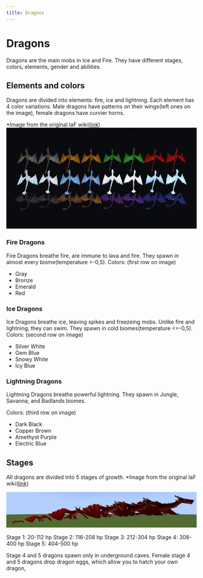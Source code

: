 ```yaml
---
title: Dragons
---
```


# Dragons

Dragons are the main mobs in Ice and Fire.
They have different stages, colors, elements, gender and abilities.

## Elements and colors
Dragons are divided into elements: fire, ice and lightning. Each element has 4 color variations. Male dragons have patterns on their wings(left ones on the image), female dragons have curvier horns.

*Image from the original IaF wiki([link](https://ice-and-fire-mod.fandom.com/wiki/File:All_dragon_colors.png))
![Colors](./imgs/All_dragon_colors.webp "Colors")

### Fire Dragons
Fire Dragons breathe fire, are immune to lava and fire. They spawn in almost every biome(temperature >-0,5).
Colors: (first row on image)
* Gray
* Bronze
* Emerald
* Red

### Ice Dragons
Ice Dragons breathe ice, leaving spikes and freezeing mobs. Unlike fire and lightning, they can swim. They spawn in cold biomes(temperature <=-0,5).
Colors: (second row on image)
* Silver White
* Gem Blue
* Snowy White
* Icy Blue

### Lightning Dragons
Lightning Dragons breathe powerful lightning. They spawn in Jungle, Savanna, and Badlands biomes.

Colors: (third row on image)
* Dark Black
* Copper Brown
* Amethyst Purple
* Electric Blue

## Stages
All dragons are divided into 5 stages of growth. 
*Image from the original IaF wiki([link](https://static.wikia.nocookie.net/ice-and-fire-mod/images/6/69/2025-07-03_22.28.34.png/revision/latest?cb=20250704015507))

![Stages](./imgs/Stages.webp "Stages")

Stage 1: 20-112 hp
Stage 2: 116-208 hp
Stage 3: 212-304 hp
Stage 4: 308-400 hp
Stage 5: 404-500 hp

Stage 4 and 5 dragons spawn only in underground caves. Female stage 4 and 5 dragons drop dragon eggs, which allow you to hatch your own dragon,